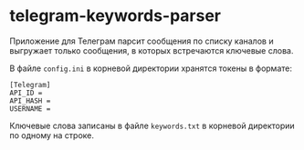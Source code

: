 # telegram-keywords-parser
Приложение для Телеграм парсит сообщения по списку каналов и выгружает только сообщения, в которых встречаются ключевые слова.  
  
В файле `config.ini` в корневой директории хранятся токены в формате:  
```
[Telegram]  
API_ID =   
API_HASH =   
USERNAME =   
```
  
Ключевые слова записаны в файле `keywords.txt` в корневой директории по одному на строке.  